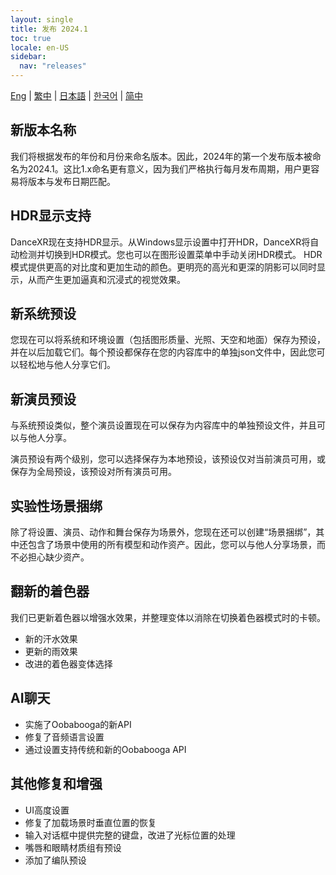 ```yaml
---
layout: single
title: 发布 2024.1
toc: true
locale: en-US
sidebar:
  nav: "releases"
---
```

[Eng](/dancexr/releases/2024.1) | [繁中](/tw/dancexr/releases/2024.1) | [日本語](/jp/dancexr/releases/2024.1) | [한국어](/kr/dancexr/releases/2024.1) | [简中](/zh/dancexr/releases/2024.1)


## 新版本名称
我们将根据发布的年份和月份来命名版本。因此，2024年的第一个发布版本被命名为2024.1。这比1.x命名更有意义，因为我们严格执行每月发布周期，用户更容易将版本与发布日期匹配。

## HDR显示支持
DanceXR现在支持HDR显示。从Windows显示设置中打开HDR，DanceXR将自动检测并切换到HDR模式。您也可以在图形设置菜单中手动关闭HDR模式。
HDR模式提供更高的对比度和更加生动的颜色。更明亮的高光和更深的阴影可以同时显示，从而产生更加逼真和沉浸式的视觉效果。

## 新系统预设
您现在可以将系统和环境设置（包括图形质量、光照、天空和地面）保存为预设，并在以后加载它们。每个预设都保存在您的内容库中的单独json文件中，因此您可以轻松地与他人分享它们。

## 新演员预设
与系统预设类似，整个演员设置现在可以保存为内容库中的单独预设文件，并且可以与他人分享。

演员预设有两个级别，您可以选择保存为本地预设，该预设仅对当前演员可用，或保存为全局预设，该预设对所有演员可用。

## 实验性场景捆绑
除了将设置、演员、动作和舞台保存为场景外，您现在还可以创建“场景捆绑”，其中还包含了场景中使用的所有模型和动作资产。因此，您可以与他人分享场景，而不必担心缺少资产。

## 翻新的着色器
我们已更新着色器以增强水效果，并整理变体以消除在切换着色器模式时的卡顿。
* 新的汗水效果
* 更新的雨效果
* 改进的着色器变体选择

## AI聊天
* 实施了Oobabooga的新API
* 修复了音频语言设置
* 通过设置支持传统和新的Oobabooga API

## 其他修复和增强
* UI高度设置
* 修复了加载场景时垂直位置的恢复
* 输入对话框中提供完整的键盘，改进了光标位置的处理
* 嘴唇和眼睛材质组有预设
* 添加了编队预设